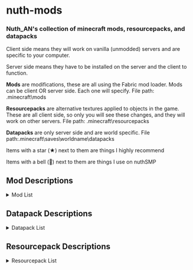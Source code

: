 # nuth-mods

### Nuth_AN's collection of minecraft mods, resourcepacks, and datapacks

Client side means they will work on vanilla (unmodded) servers and are specific to your computer.

Server side means they have to be installed on the server and the client to function.

**Mods** are modifications, these are all using the Fabric mod loader. Mods can be client OR server side. Each one will specify. File path: .minecraft\mods

**Resourcepacks** are alternative textures applied to objects in the game. These are all client side, so only you will see these changes, and they will work on other servers. File path: .minecraft\resourcepacks

**Datapacks** are only server side and are world specific. File path:.minecraft\saves\worldname\datapacks

Items with a star (★) next to them are things I highly recommend

Items with a bell (🔔) next to them are things I use on nuthSMP

## **Mod Descriptions**

<details>
<summary>Mod List</summary>

### IMPORTANT 

If you're installing any of these mods, it is recommended to install clothConfig, fabricAPI, fabricLanguageKotlin, maLiLib, modMenu, and yetAnotherConfigLib. These are required by most of these mods and aren't listed as dependencies.


- advancementInfo
  - Tells the user what they need to do to accomplish an advancement
  - Client

- axiom
  - Building mod I only use in creative worlds
  - Client or server

- balm (library)
  - Required for kleeSlabs
  - Client and server

- betterBeaconPlacement
  - Places down the base of the beacon by right clicking on a beacon with the mineral block in your hand. Also can break all the blocks by breaking the beacon. Huge time saver
  - Requires collective (library)
  - Client

- ★betterF3
  - Improves F3 menu by color coding (highly customizable)
  - Client

- ★betterStats
  - Makes the statistics screen look much prettier
  - Client or server

- boatHUD
  - Adds a cool little HUD when riding a boat. Includes speed, gs experienced, and angle
  - Client

- calcMod
  - Little calculator to calculate things such as amount of blocks needed for recipes, etc.
  - Client or server

- 🔔carpetExtra
  - Adds some more cool carpet features
  - Requires carpet
  - Server

- 🔔carpetTIS
  - More carpet additions, notably large barrels
  - Requires carpet
  - Server

- ★🔔clothConfig (library)
  - Required by a lot of mods
  - Client and server

- ★🔔clumps (performance)
  - Greatly decreases lag by clumping xp orbs together
  - Server

- collective (library)
  - Required by betterBeaconPlacement
  - Client and server

- ★continuity
  - Adds connected textures similar to OptiFine
  - Requires indium IF sodium is installed
  - Client

- controlling
  - Adds a search bar in the keybinds menu to help find conflicts
  - Requires searchables (library)
  - Client

- darkLoadingScreen
  - Makes the loading screen dark mode
  - Client

- easierCrafting
  - Enables instant crafting without having to drag items to and fro
  - Client

- eatingAnimation
  - Adds cool eating animations for most foods (sadly none for golden carrots)
  - Client

- 🔔essential
  - Adds some useless cosmetics and allows hosting worlds for multiplayer with friends
  - Client

- ★🔔fabricAPI (library)
  - Required by most mods
  - Client and server

- ★🔔carpet
  - Adds a ton of cool technical features. A tonnnnnn
  - Required by carpet
  - Server

- ★🔔fabricLanguageKotlin (library)
  - Required by a lot of mods
  - Client or server

- ★🔔indium (performance)
  - Sodium addon that improves rendering API
  - Requires sodium
  - Client

- inventoryHUD
  - Adds some neat little HUDs. Highly customizable
  - Client

- ★iris
  - Best shader loader in existence
  - Client

- ★itemScroller
  - Amazing mod that makes it way easier to move items around in the inventory
  - Client

- 🔔kleeSlabs
  - Allows just breaking the top or bottom slab in a double slab
  - Requires balm (library)
  - Server

- ★lambDynamicLights
  - Adds dynamic lights. Ex: holding a torch actually gives off light
  - Client

- ★litematica
  - Building mod to creat ghost outlines of your builds for easier building process in survival
  - Client

- ★🔔lithium (performance)
  - Great optimization addon for fabric. Reduces tons of lag
  - Client

- ★🔔maLiLib (library)
  - Required by a lot of my favorite mods
  - Client

- ★miniHUD
  - Fantastic mod that adds a little HUD that can display whatever you want it to. Also implements some useful renderers. Highly customizable
  - Client

- ★🔔modMenu
  - Adds a mod menu to help organize and configure mods in game
  - Required by a lot of mods
  - Client

- 🔔noExpensive
  - Removes the "Too Expensive!" restriction with anvils
  - Client and server

- ★noResourcePackWarnings
  - Removes the warning that a resource pack is from an older version
  - Client

- ★🔔reesesSodiumOptions
  - Improves the GUI of the sodium mod's options
  - Requires sodium
  - Client

- searchables (library)
  - Required by controlling
  - Client

- ★🔔shulkerPlus
  - Allows you to label shulker boxes with an item. Great for organization
  - Client and server

- ★🔔sodiumExtra (performance)
  - Adds some more features to sodium
  - Requires sodium

- ★🔔sodium (performance)
  - The goat of performance mods
  - Required by indium and sodiumExtra and reesesSodiumOptions
  - Client

- ★stendhal
  - Adds the whole unicode library in the game GUI, allowing for symbols in signs, chat, etc.
  - Client

- tweakermore
  - Adds some more tweakeroo features. I forgot what features, but they're probably cool
  - Client

- ★tweakeroo
  - Allows for diagonal and offset block placement, orientation changes when placing, shulkerbox tooltips, freecam, and so much more. Highly customizable
  - IMPORTANT: some features can get you banned on some servers (ex: clicking scripts, freecam). Check with your server admin
  - Client for some features, client and server for others (see previous bullet point)

- 🔔voiceChat
  - Adds a simple voice chat
  - Client and server

- ★wiZoom
  - My favorite zoom mod. It's just the zoom from the Wurst hack client (which I've never used)
  - Client

- yetAnotherConfigLib (library)
  - I don't remember which mods require this, so install it just to be safe
  - Client

</details>

## **Datapack Descriptions**

<details>
<summary>Datapack List</summary>

- 🔔allMobHeads
  - Adds mob heads and player heads

- ★🔔antiGriefs
  - Stops endermen from picking up blocks and stops ghasts from breaking blocks

- 🔔armoredElytra
  - Drop an elytra and chestplate on an anvil to combine them

- ★🔔doubleShulkerShells
  - Shulkers always drop two shulker shells upon death

- ★🔔fastLeafDecay
  - Makes leaves decay very quickly

- 🔔vanillaTweaks
  - Allows for redying of stuff, dying sandstone to red sandstone, adds a bunch of shapeless recipes, makes blackstone function the same as cobble for recipes, you can make black dye from coal and charcoal, you can smelt rotten flesh into leather, unpack ice, unpack netherwart blocks, unpack wool into string, trapdoor recipe yields 12 instead of 2, stair recipe yields 8 instead of 4, and wood recipe yields 4 instead of 3

- 🔔villagerWorkstationHighlights
  - Helps find which villager is assigned to which workstation

</details>

## **Resourcepack Descriptions**

<details>

<summary>Resourcepack List</summary>

- cowTotem
  - A little texture I made that turns the totem of undying into a cute little cow

- nuthPaintings
  - I replaced all the paintings with my favorite funny images

- ★redstoneTweaks
  - Extremely splendid pack that makes redstone components much easier to read and tell what direction they're facing, as well as much more

- uniqueDiscs
  - Gives each music disc a unique texture

- betterEggs
  - Recolors eggs and turtle eggs

- colorfulCoral
  - Makes dead coral have a little hue of color in them

- consistentSigns
  - Makes hanging signs and normal signs be consistent

- livingDragon
  - Gives the dragon egg an animated texture like a heartbeat

- obsidianEnderChest
  - Retextures ender chest to resemble obsidian

- rainRevamp
  - Makes rain so much nicer and atmospheric

- shrimpDistinctPotions
  - Gives each potion a unique texture

- ★springFlowers
  - Gets some variation in the flowers

- vanillaTweaks
  - fixes bucket inconsistencies, item stitching, fixes dripleaf, makes leaves look nicer on fast graphics, removes fogs, fixes blaze textures, fixes decorated pot texture, gives axolotls a cute lil smile, adds a dark mode UI, fixes gamerule names to be the same as in the source code, makes wither hearts actually discernable, color indicates ping, makes particles less obtrusive, cleans up glass textures, cleans up scaffold texture, lowers the shield texture to see better when holding, removes the pumpkin effect when wearing a carved pumpkin, makes fire a shorter texture, indicates suspicious sand/gravel with an outline and infested blocks with a caution tape outline, gives banner patterns unique texture as an item, makes age25 kelp have flowers on it, makes sapling age2 taller, quiets villagers and nether portals, allows for different skin tones in villagers, shortens grass textures, wraps around grass, path, mycelium, and snow blocks, makes the savanna colors golden, makes log texture a little rounded, makes water clearer and easier to see through, gives iron golems some flower patterns on them, makes the xp bottle a splash potion texture, makes a golden helmet look like a crown, gives every dye a unique texture, makes shield banners HD, makes arrow tips colored like flint, makes moss carpets overhang, animates campfire item, adds variation in bookshelves, connects bookshelves, makes the spyglass useless, and makes the nether brighter
 
- timeToShweep
  - Changes phantoms voice to be Bdubs saying "Time to shweep!"

</details>
